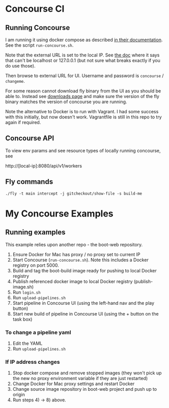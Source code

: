 # Concourse CI

## Running Concourse

I am running it using docker compose as described [in their documentation][1]. See the script `run-concourse.sh`.

Note that the external URL is set to the local IP. See [the doc][1] where it says that can't be localhost or 127.0.0.1 (but not sure what breaks exactly if you do use those).

Then browse to external URL for UI. Username and password is `concourse` / `changeme`. 

For some reason cannot download fly binary from the UI as you should be able to. Instead see [downloads page][2] and make sure the version of the fly binary matches the version of concourse you are running.

Note the alternative to Docker is to run with Vagrant. I had some success with this initially, but now doesn't work. Vagrantfile is still in this repo to try again if required.

## Concourse API

To view env params and see resource types of locally running concourse, see

http://[local-ip]:8080/api/v1/workers

## Fly commands

```
./fly -t main intercept -j gitcheckout/show-file -s build-me
```

# My Concourse Examples

## Running examples

This example relies upon another repo - the boot-web repository.

1. Ensure Docker for Mac has proxy / no proxy set to current IP
1. Start Concourse (`run-concourse.sh`). Note this includes a Docker registry on port 5000.
1. Build and tag the boot-build image ready for pushing to local Docker registry
1. Publish referenced docker image to local Docker registry (publish-image.sh)
1. Run `login.sh`
1. Run `upload-pipelines.sh`
1. Start pipeline in Concourse UI (using the left-hand nav and the play button)
1. Start new build of pipeline in Concourse UI (using the + button on the task box)

### To change a pipeline yaml

1. Edit the YAML
1. Run `upload-pipelines.sh`

### If IP address changes

1. Stop docker compose and remove stopped images (they won't pick up the new no proxy environment variable if they are just restarted)
1. Change Docker for Mac proxy settings and restart Docker
1. Change source image repository in boot-web project and push up to origin
1. Run steps 4) -> 8) above.




[1]: https://concourse.ci/docker-repository.html
[2]: https://concourse.ci/downloads.html 